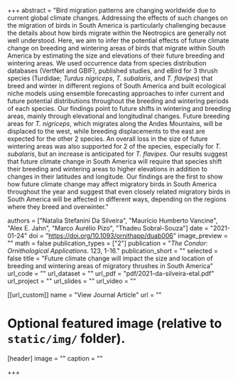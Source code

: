 +++
abstract = "Bird migration patterns are changing worldwide due to current global climate changes. Addressing the effects of such changes on the migration of birds in South America is particularly challenging because the details about how birds migrate within the Neotropics are generally not well understood. Here, we aim to infer the potential effects of future climate change on breeding and wintering areas of birds that migrate within South America by estimating the size and elevations of their future breeding and wintering areas. We used occurrence data from species distribution databases (VertNet and GBIF), published studies, and eBird for 3 thrush species (Turdidae; *Turdus nigriceps*, *T. subalaris*, and *T. flavipes*) that breed and winter in different regions of South America and built ecological niche models using ensemble forecasting approaches to infer current and future potential distributions throughout the breeding and wintering periods of each species. Our findings point to future shifts in wintering and breeding areas, mainly through elevational and longitudinal changes. Future breeding areas for *T. nigriceps*, which migrates along the Andes Mountains, will be displaced to the west, while breeding displacements to the east are expected for the other 2 species. An overall loss in the size of future wintering areas was also supported for 2 of the species, especially for *T. subalaris*, but an increase is anticipated for *T. flavipes*. Our results suggest that future climate change in South America will require that species shift their breeding and wintering areas to higher elevations in addition to changes in their latitudes and longitude. Our findings are the first to show how future climate change may affect migratory birds in South America throughout the year and suggest that even closely related migratory birds in South America will be affected in different ways, depending on the regions where they breed and overwinter."

authors = ["Natalia Stefanini Da Silveira", "Maurício Humberto Vancine", "Alex E. Jahn", "Marco Aurélio Pizo", "Thadeu Sobral-Souza"]
date = "2021-01-24"
doi = "https://doi.org/10.1093/ornithapp/duab006"
image_preview = ""
math = false
publication_types = ["2"]
publication = "*The Condor: Ornithological Applications*. 123, 1-16."
publication_short = ""
selected = false
title = "Future climate change will impact the size and location of breeding and wintering areas of migratory thrushes in South America"
url_code = ""
url_dataset = ""
url_pdf = "pdf/2021-da-silveira-etal.pdf"
url_project = ""
url_slides = ""
url_video = ""

[[url_custom]]
name = "View Journal Article"
url = ""

# Optional featured image (relative to `static/img/` folder).

[header]
image = ""
caption = ""

+++